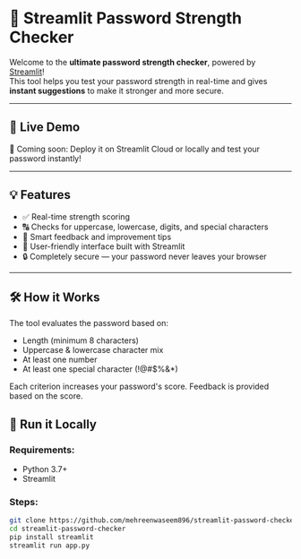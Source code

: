 # 🔐 Streamlit Password Strength Checker

Welcome to the **ultimate password strength checker**, powered by [Streamlit](https://streamlit.io/)!  
This tool helps you test your password strength in real-time and gives **instant suggestions** to make it stronger and more secure.

---

## 🚀 Live Demo

📍 Coming soon: Deploy it on Streamlit Cloud or locally and test your password instantly!

---

## 💡 Features

- ✅ Real-time strength scoring
- 🔠 Checks for uppercase, lowercase, digits, and special characters
- 🧠 Smart feedback and improvement tips
- 📱 User-friendly interface built with Streamlit
- 🔒 Completely secure — your password never leaves your browser

---

## 🛠️ How it Works

The tool evaluates the password based on:
- Length (minimum 8 characters)
- Uppercase & lowercase character mix
- At least one number
- At least one special character (!@#$%&*)

Each criterion increases your password's score. Feedback is provided based on the score.


## 🧪 Run it Locally

### Requirements:
- Python 3.7+
- Streamlit

### Steps:

```bash
git clone https://github.com/mehreenwaseem896/streamlit-password-checker.git
cd streamlit-password-checker
pip install streamlit
streamlit run app.py

